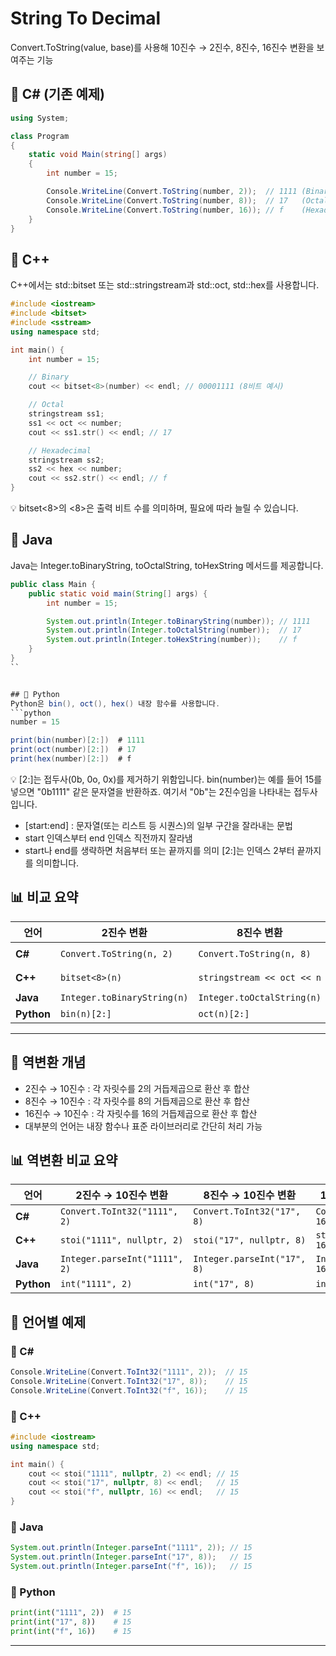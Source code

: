 
# String To Decimal
Convert.ToString(value, base)를 사용해 10진수 → 2진수, 8진수, 16진수 변환을 보여주는 기능


## 🧵 C# (기존 예제)
```csharp
using System;

class Program
{
    static void Main(string[] args)
    {
        int number = 15;

        Console.WriteLine(Convert.ToString(number, 2));  // 1111 (Binary)
        Console.WriteLine(Convert.ToString(number, 8));  // 17   (Octal)
        Console.WriteLine(Convert.ToString(number, 16)); // f    (Hexadecimal)
    }
}
```

## 🧵 C++
C++에서는 std::bitset 또는 std::stringstream과 std::oct, std::hex를 사용합니다.
```cpp
#include <iostream>
#include <bitset>
#include <sstream>
using namespace std;

int main() {
    int number = 15;

    // Binary
    cout << bitset<8>(number) << endl; // 00001111 (8비트 예시)

    // Octal
    stringstream ss1;
    ss1 << oct << number;
    cout << ss1.str() << endl; // 17

    // Hexadecimal
    stringstream ss2;
    ss2 << hex << number;
    cout << ss2.str() << endl; // f
}
```

💡 bitset<8>의 <8>은 출력 비트 수를 의미하며, 필요에 따라 늘릴 수 있습니다.

## 🧵 Java
Java는 Integer.toBinaryString, toOctalString, toHexString 메서드를 제공합니다.
```java
public class Main {
    public static void main(String[] args) {
        int number = 15;

        System.out.println(Integer.toBinaryString(number)); // 1111
        System.out.println(Integer.toOctalString(number));  // 17
        System.out.println(Integer.toHexString(number));    // f
    }
}
``


## 🧵 Python
Python은 bin(), oct(), hex() 내장 함수를 사용합니다.
```python
number = 15

print(bin(number)[2:])  # 1111
print(oct(number)[2:])  # 17
print(hex(number)[2:])  # f
```

💡 [2:]는 접두사(0b, 0o, 0x)를 제거하기 위함입니다.
   bin(number)는 예를 들어 15를 넣으면 "0b1111" 같은 문자열을 반환하죠. 여기서 "0b"는 2진수임을 나타내는 접두사입니다.
- [start:end] : 문자열(또는 리스트 등 시퀀스)의 일부 구간을 잘라내는 문법
- start 인덱스부터 end 인덱스 직전까지 잘라냄
- start나 end를 생략하면 처음부터 또는 끝까지를 의미
[2:]는 인덱스 2부터 끝까지를 의미합니다.


## 📊 비교 요약

| 언어     | 2진수 변환                     | 8진수 변환                        | 16진수 변환                        |
|----------|--------------------------------|------------------------------------|-------------------------------------|
| **C#**   | `Convert.ToString(n, 2)`       | `Convert.ToString(n, 8)`           | `Convert.ToString(n, 16)`           |
| **C++**  | `bitset<8>(n)`                 | `stringstream << oct << n`         | `stringstream << hex << n`          |
| **Java** | `Integer.toBinaryString(n)`    | `Integer.toOctalString(n)`         | `Integer.toHexString(n)`            |
| **Python**| `bin(n)[2:]`                  | `oct(n)[2:]`                       | `hex(n)[2:]`                         |

---


## 🧵 역변환 개념
- 2진수 → 10진수 : 각 자릿수를 2의 거듭제곱으로 환산 후 합산
- 8진수 → 10진수 : 각 자릿수를 8의 거듭제곱으로 환산 후 합산
- 16진수 → 10진수 : 각 자릿수를 16의 거듭제곱으로 환산 후 합산
- 대부분의 언어는 내장 함수나 표준 라이브러리로 간단히 처리 가능

## 📊 역변환 비교 요약
| 언어     | 2진수 → 10진수 변환                  | 8진수 → 10진수 변환                  | 16진수 → 10진수 변환                  |
|----------|--------------------------------------|---------------------------------------|----------------------------------------|
| **C#**   | `Convert.ToInt32("1111", 2)`         | `Convert.ToInt32("17", 8)`            | `Convert.ToInt32("f", 16)`             |
| **C++**  | `stoi("1111", nullptr, 2)`           | `stoi("17", nullptr, 8)`              | `stoi("f", nullptr, 16)`               |
| **Java** | `Integer.parseInt("1111", 2)`        | `Integer.parseInt("17", 8)`           | `Integer.parseInt("f", 16)`            |
| **Python**| `int("1111", 2)`                    | `int("17", 8)`                        | `int("f", 16)`                         |


## 🧩 언어별 예제

### 🔹 C#
```csharp
Console.WriteLine(Convert.ToInt32("1111", 2));  // 15
Console.WriteLine(Convert.ToInt32("17", 8));    // 15
Console.WriteLine(Convert.ToInt32("f", 16));    // 15
```

### 🔹 C++
```cpp
#include <iostream>
using namespace std;

int main() {
    cout << stoi("1111", nullptr, 2) << endl; // 15
    cout << stoi("17", nullptr, 8) << endl;   // 15
    cout << stoi("f", nullptr, 16) << endl;   // 15
}
```

### 🔹 Java
```java
System.out.println(Integer.parseInt("1111", 2)); // 15
System.out.println(Integer.parseInt("17", 8));   // 15
System.out.println(Integer.parseInt("f", 16));   // 15
```

### 🔹 Python
```python
print(int("1111", 2))  # 15
print(int("17", 8))    # 15
print(int("f", 16))    # 15
```
---



